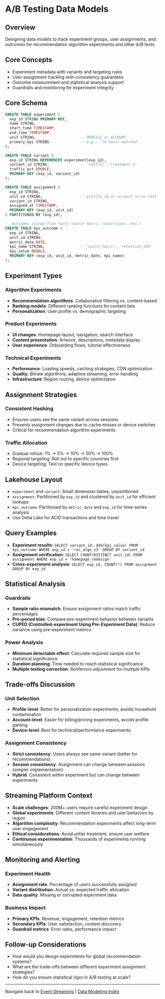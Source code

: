 # A/B Testing Data Models

## Overview

Designing data models to track experiment groups, user assignments, and outcomes for recommendation algorithm experiments and other A/B tests.

## Core Concepts

* Experiment metadata with variants and targeting rules
* User assignment tracking with consistency guarantees
* Outcome measurement and statistical analysis support
* Guardrails and monitoring for experiment integrity

## Core Schema

```sql
CREATE TABLE experiment (
  exp_id STRING PRIMARY KEY,
  name STRING,
  start_time TIMESTAMP,
  end_time TIMESTAMP,
  unit STRING,                    -- PROFILE or ACCOUNT
  primary_kpi STRING              -- e.g., '7d hours watched'
);

CREATE TABLE variant (
  exp_id STRING REFERENCES experiment(exp_id),
  variant_id STRING,              -- 'control','treatment_a'
  traffic_pct DOUBLE,
  PRIMARY KEY (exp_id, variant_id)
);

CREATE TABLE assignment (
  exp_id STRING,
  unit_id STRING,                 -- profile_id or account_id as text
  variant_id STRING,
  assigned_at TIMESTAMP,
  PRIMARY KEY (exp_id, unit_id)
) PARTITIONED BY (exp_id);

-- Outcomes joined from facts (watch hours, conversions, etc.)
CREATE TABLE kpi_outcome (
  exp_id STRING,
  unit_id STRING,
  metric_date DATE,
  kpi_name STRING,                -- 'watch_hours', 'retention_d30'
  kpi_value DOUBLE,
  PRIMARY KEY (exp_id, unit_id, metric_date, kpi_name)
);
```

## Experiment Types

### Algorithm Experiments
* **Recommendation algorithms**: Collaborative filtering vs. content-based
* **Ranking models**: Different ranking functions for content lists
* **Personalization**: User profile vs. demographic targeting

### Product Experiments
* **UI changes**: Homepage layout, navigation, search interface
* **Content presentation**: Artwork, descriptions, metadata display
* **User experience**: Onboarding flows, tutorial effectiveness

### Technical Experiments
* **Performance**: Loading speeds, caching strategies, CDN optimization
* **Quality**: Bitrate algorithms, adaptive streaming, error handling
* **Infrastructure**: Region routing, device optimization

## Assignment Strategies

### Consistent Hashing
* Ensures users see the same variant across sessions
* Prevents assignment changes due to cache misses or device switches
* Critical for recommendation algorithm experiments

### Traffic Allocation
* Gradual rollout: 1% → 5% → 10% → 50% → 100%
* Regional targeting: Roll out to specific countries first
* Device targeting: Test on specific device types

## Lakehouse Layout

* `experiment` and `variant`: Small dimension tables, unpartitioned
* `assignment`: Partitioned by `exp_id` and clustered by `unit_id` for efficient lookups
* `kpi_outcome`: Partitioned by `metric_date` and `exp_id` for time-series analysis
* Use Delta Lake for ACID transactions and time travel

## Query Examples

* **Experiment results**: `SELECT variant_id, AVG(kpi_value) FROM kpi_outcome WHERE exp_id = 'rec_algo_v3' GROUP BY variant_id`
* **Assignment verification**: `SELECT COUNT(DISTINCT unit_id) FROM assignment WHERE exp_id = 'homepage_redesign'`
* **Cross-experiment analysis**: `SELECT exp_id, COUNT(*) FROM assignment GROUP BY exp_id`

## Statistical Analysis

### Guardrails
* **Sample ratio mismatch**: Ensure assignment ratios match traffic percentages
* **Pre-period bias**: Compare pre-experiment behavior between variants
* **CUPED (Controlled-experiment Using Pre-Experiment Data)**: Reduce variance using pre-experiment metrics

### Power Analysis
* **Minimum detectable effect**: Calculate required sample size for statistical significance
* **Duration planning**: Time needed to reach statistical significance
* **Multiple testing correction**: Bonferroni adjustment for multiple KPIs

## Trade-offs Discussion

### Unit Selection
* **Profile-level**: Better for personalization experiments, avoids household contamination
* **Account-level**: Easier for billing/pricing experiments, avoids profile gaming
* **Device-level**: Best for technical/performance experiments

### Assignment Consistency
* **Strict consistency**: Users always see same variant (better for recommendations)
* **Session consistency**: Assignment can change between sessions (simpler implementation)
* **Hybrid**: Consistent within experiment but can change between experiments

## Streaming Platform Context

* **Scale challenges**: 200M+ users require careful experiment design
* **Global experiments**: Different content libraries and user behaviors by region
* **Algorithm complexity**: Recommendation experiments affect long-term user engagement
* **Ethical considerations**: Avoid unfair treatment, ensure user welfare
* **Continuous experimentation**: Thousands of experiments running simultaneously

## Monitoring and Alerting

### Experiment Health
* **Assignment rate**: Percentage of users successfully assigned
* **Variant distribution**: Actual vs. expected traffic allocation
* **Data quality**: Missing or corrupted experiment data

### Business Impact
* **Primary KPIs**: Revenue, engagement, retention metrics
* **Secondary KPIs**: User satisfaction, content discovery
* **Guardrail metrics**: Error rates, performance impact

## Follow-up Considerations

* How would you design experiments for global recommendation systems?
* What are the trade-offs between different experiment assignment strategies?
* How do you ensure statistical rigor in A/B testing at scale?

---

Navigate back to [Event Streaming](./) | [Data Modeling Index](../README.md)